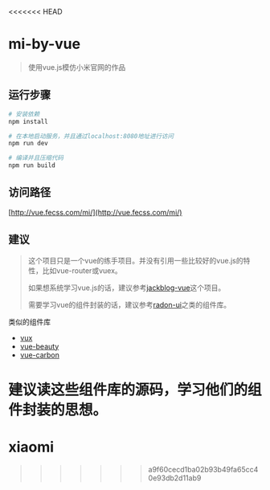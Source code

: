 <<<<<<< HEAD
# mi-by-vue

> 使用vue.js模仿小米官网的作品

## 运行步骤

``` bash
# 安装依赖
npm install

# 在本地启动服务，并且通过localhost:8080地址进行访问
npm run dev

# 编译并且压缩代码
npm run build

```

## 访问路径

[http://vue.fecss.com/mi/](http://vue.fecss.com/mi/)

## 建议
> 这个项目只是一个vue的练手项目。并没有引用一些比较好的vue.js的特性，比如vue-router或vuex。
>
> 如果想系统学习vue.js的话，建议参考[jackblog-vue](https://github.com/jackhutu/jackblog-vue)这个项目。
>
> 需要学习vue的组件封装的话，建议参考[radon-ui](https://github.com/wendaosanshou/radon-ui)之类的组件库。

类似的组件库
- [vux](https://github.com/airyland/vux)
- [vue-beauty](https://github.com/FE-Driver/vue-beauty)
- [vue-carbon](https://github.com/myronliu347/vue-carbon)

建议读这些组件库的源码，学习他们的组件封装的思想。
=======
# xiaomi
>>>>>>> a9f60cecd1ba02b93b49fa65cc40e93db2d11ab9
